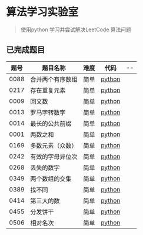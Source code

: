 # 算法学习实验室

> 使用python 学习并尝试解决LeetCode 算法问题

## 已完成题目
| 题号 | 题目名称         | 难度 | 代码                                                         | -- |
| ---- | ---------------- | ---- | ------------------------------------------------------------ | ---- |
| 0088 | 合并两个有序数组 | 简单 | [python](https://github.com/Biophilia18/algorithms_lab/tree/main/leetcode/p088_merge_sorted_array.py) |      |
| 0217 | 存在重复元素     | 简单 | [python](https://github.com/Biophilia18/algorithms_lab/tree/main/leetcode/p0217_contains_duplicate.py) |      |
| 0009 | 回文数 | 简单 | [python](https://github.com/Biophilia18/algorithms_lab/tree/main/leetcode/p0009_palindrome_number.py) | |
| 0013 | 罗马字转数字 | 简单 | [python](https://github.com/Biophilia18/algorithms_lab/tree/main/leetcode/p0013_roman_to_int.py) | |
| 0014 | 最长的公共前缀 | 简单 | [python](https://github.com/Biophilia18/algorithms_lab/tree/main/leetcode/p0014_longest_common_prefix.py) | |
| 0001 | 两数之和 | 简单 | [python](https://github.com/Biophilia18/algorithms_lab/tree/main/leetcode/p0001_two_sum.py) | |
| 0169 | 多数元素（众数） | 简单 | [python](https://github.com/Biophilia18/algorithms_lab/tree/main/leetcode/p0169_majority_element.py) | |
| 0242 | 有效的字母异位次 | 简单 | [python](https://github.com/Biophilia18/algorithms_lab/tree/main/leetcode/p0242_valid_anagram.py) | |
| 0268 | 丢失的数字 | 简单 | [python](https://github.com/Biophilia18/algorithms_lab/tree/main/leetcode/p0268_missing_number.py) | |
| 0349 | 两个数组的交集 | 简单 | [python](https://github.com/Biophilia18/algorithms_lab/tree/main/leetcode/p0349_intersection_of_two_array.py) | |
| 0389 | 找不同 | 简单 |  [python](https://github.com/Biophilia18/algorithms_lab/tree/main/leetcode/p0389_find_difference.py)| |
| 0414 | 第三大的数 | 简单 |[python](https://github.com/Biophilia18/algorithms_lab/tree/main/leetcode/p0414_third_maximum_number.py)  | |
| 0455 | 分发饼干 | 简单 | [python](https://github.com/Biophilia18/algorithms_lab/tree/main/leetcode/p0455_assign_cookies.py) | |
| 0506 | 相对名次 | 简单 | [python](https://github.com/Biophilia18/algorithms_lab/tree/main/leetcode/p0506_relative_ranks.py) | |



